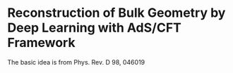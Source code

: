 # Reconstruction of Bulk Geometry by Deep Learning with AdS/CFT Framework
The basic idea is from Phys. Rev. D 98, 046019

